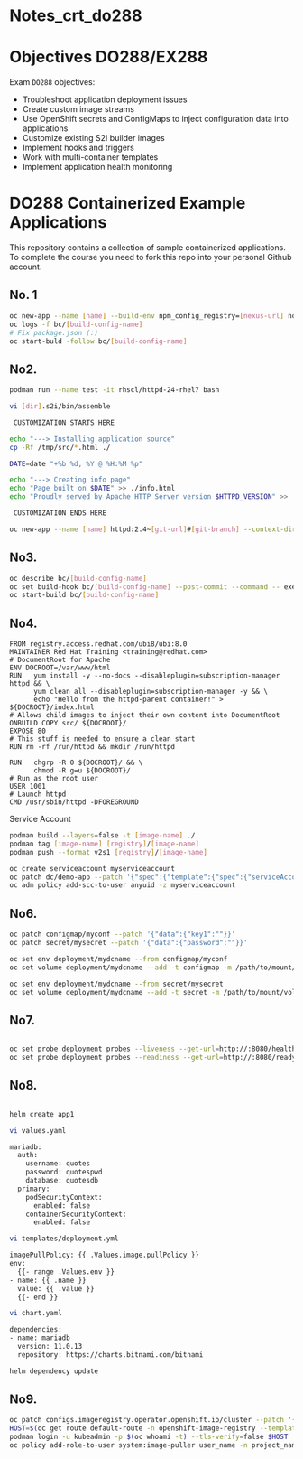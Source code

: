 # Notes_crt_do288

# Objectives DO288/EX288

Exam `DO288` objectives:

- Troubleshoot application deployment issues
- Create custom image streams
- Use OpenShift secrets and ConfigMaps to inject configuration data into applications
- Customize existing S2I builder images
- Implement hooks and triggers
- Work with multi-container templates
- Implement application health monitoring

# DO288 Containerized Example Applications

This repository contains a collection of sample containerized applications.  To complete the course you need to fork this repo into your personal Github account.

## No. 1

```sh
oc new-app --name [name] --build-env npm_config_registry=[nexus-url] nodejs:16-ubi8~[git-url]#[git-branch] --context-dir[git-context-dir]
oc logs -f bc/[build-config-name]
# Fix package.json (:)
oc start-buld -follow bc/[build-config-name]
```

## No2. 

```sh
podman run --name test -it rhscl/httpd-24-rhel7 bash

vi [dir].s2i/bin/assemble

 CUSTOMIZATION STARTS HERE 

echo "---> Installing application source"
cp -Rf /tmp/src/*.html ./

DATE=date "+%b %d, %Y @ %H:%M %p"

echo "---> Creating info page"
echo "Page built on $DATE" >> ./info.html
echo "Proudly served by Apache HTTP Server version $HTTPD_VERSION" >> ./info.html

 CUSTOMIZATION ENDS HERE 

oc new-app --name [name] httpd:2.4~[git-url]#[git-branch] --context-dir[git-context-dir]
```

## No3. 

```sh
oc describe bc/[build-config-name]
oc set build-hook bc/[build-config-name] --post-commit --command -- exec python smthg.py 
oc start-build bc/[build-config-name]
```


## No4. 

```docker
FROM registry.access.redhat.com/ubi8/ubi:8.0 
MAINTAINER Red Hat Training <training@redhat.com>
# DocumentRoot for Apache
ENV DOCROOT=/var/www/html 
RUN   yum install -y --no-docs --disableplugin=subscription-manager httpd && \ 
      yum clean all --disableplugin=subscription-manager -y && \
      echo "Hello from the httpd-parent container!" > ${DOCROOT}/index.html
# Allows child images to inject their own content into DocumentRoot
ONBUILD COPY src/ ${DOCROOT}/ 
EXPOSE 80
# This stuff is needed to ensure a clean start
RUN rm -rf /run/httpd && mkdir /run/httpd

RUN   chgrp -R 0 ${DOCROOT}/ && \
      chmod -R g=u ${DOCROOT}/
# Run as the root user
USER 1001 
# Launch httpd
CMD /usr/sbin/httpd -DFOREGROUND
```

Service Account

```sh
podman build --layers=false -t [image-name] ./
podman tag [image-name] [registry]/[image-name]
podman push --format v2s1 [registry]/[image-name]

oc create serviceaccount myserviceaccount
oc patch dc/demo-app --patch '{"spec":{"template":{"spec":{"serviceAccountName": "myserviceaccount"}}}}'
oc adm policy add-scc-to-user anyuid -z myserviceaccount
```


## No6. 

```sh
oc patch configmap/myconf --patch '{"data":{"key1":""}}'
oc patch secret/mysecret --patch '{"data":{"password":""}}'

oc set env deployment/mydcname --from configmap/myconf
oc set volume deployment/mydcname --add -t configmap -m /path/to/mount/volume --name myvol --configmap-name myconf

oc set env deployment/mydcname --from secret/mysecret
oc set volume deployment/mydcname --add -t secret -m /path/to/mount/volume --name myvol --secret-name mysecret
```

## No7. 

```sh

oc set probe deployment probes --liveness --get-url=http://:8080/healthz --initial-delay-seconds=2 --timeout-seconds=2
oc set probe deployment probes --readiness --get-url=http://:8080/ready --initial-delay-seconds=2 --timeout-seconds=2

```

## No8. 

```sh

helm create app1

vi values.yaml

mariadb:
  auth:
    username: quotes
    password: quotespwd
    database: quotesdb
  primary:
    podSecurityContext:
      enabled: false
    containerSecurityContext:
      enabled: false

vi templates/deployment.yml

imagePullPolicy: {{ .Values.image.pullPolicy }}
env:
  {{- range .Values.env }}
- name: {{ .name }}
  value: {{ .value }}
  {{- end }}

vi chart.yaml

dependencies:
- name: mariadb
  version: 11.0.13
  repository: https://charts.bitnami.com/bitnami

helm dependency update
```

## No9. 
```sh
oc patch configs.imageregistry.operator.openshift.io/cluster --patch '{"spec":{"defaultRoute":true}}' --type=merge
HOST=$(oc get route default-route -n openshift-image-registry --template='{{ .spec.host }}')
podman login -u kubeadmin -p $(oc whoami -t) --tls-verify=false $HOST
oc policy add-role-to-user system:image-puller user_name -n project_name
```
